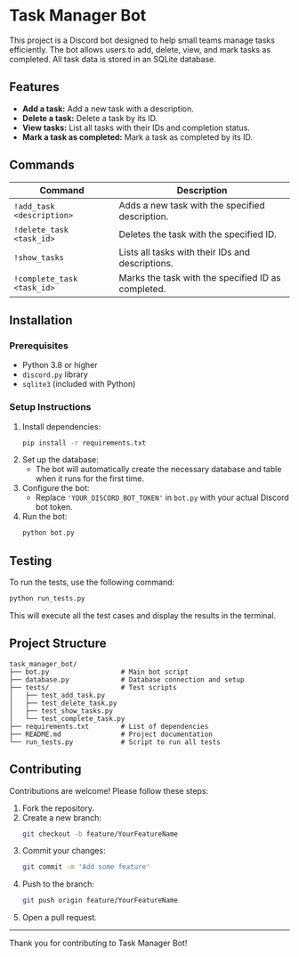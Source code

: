 # Task Manager Bot

This project is a Discord bot designed to help small teams manage tasks efficiently. The bot allows users to add, delete, view, and mark tasks as completed. All task data is stored in an SQLite database.

## Features
- **Add a task:** Add a new task with a description.
- **Delete a task:** Delete a task by its ID.
- **View tasks:** List all tasks with their IDs and completion status.
- **Mark a task as completed:** Mark a task as completed by its ID.

## Commands

| Command | Description |
|---------|-------------|
| `!add_task <description>` | Adds a new task with the specified description. |
| `!delete_task <task_id>` | Deletes the task with the specified ID. |
| `!show_tasks` | Lists all tasks with their IDs and descriptions. |
| `!complete_task <task_id>` | Marks the task with the specified ID as completed. |

## Installation

### Prerequisites
- Python 3.8 or higher
- `discord.py` library
- `sqlite3` (included with Python)

### Setup Instructions
1. Install dependencies:
   ```sh
   pip install -r requirements.txt
   ```
2. Set up the database:
   - The bot will automatically create the necessary database and table when it runs for the first time.
3. Configure the bot:
   - Replace `'YOUR_DISCORD_BOT_TOKEN'` in `bot.py` with your actual Discord bot token.
4. Run the bot:
   ```sh
   python bot.py
   ```

## Testing
To run the tests, use the following command:
```sh
python run_tests.py
```
This will execute all the test cases and display the results in the terminal.

## Project Structure
```
task_manager_bot/
├── bot.py                  # Main bot script
├── database.py             # Database connection and setup
├── tests/                  # Test scripts
│   ├── test_add_task.py
│   ├── test_delete_task.py
│   ├── test_show_tasks.py
│   └── test_complete_task.py
├── requirements.txt        # List of dependencies
├── README.md               # Project documentation
└── run_tests.py            # Script to run all tests
```

## Contributing
Contributions are welcome! Please follow these steps:
1. Fork the repository.
2. Create a new branch:
   ```sh
   git checkout -b feature/YourFeatureName
   ```
3. Commit your changes:
   ```sh
   git commit -m 'Add some feature'
   ```
4. Push to the branch:
   ```sh
   git push origin feature/YourFeatureName
   ```
5. Open a pull request.
   

---
Thank you for contributing to Task Manager Bot!

